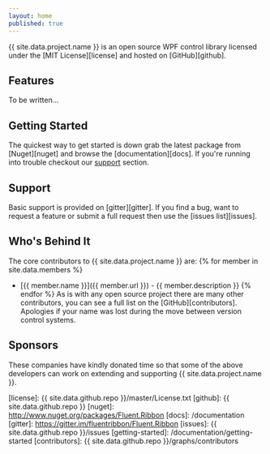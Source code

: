 ```yaml
---
layout: home
published: true
---
```


{{ site.data.project.name }} is an open source WPF control library licensed under the [MIT License][license] and hosted on [GitHub][github].

## Features

To be written...

## Getting Started
The quickest way to get started is down grab the latest package from [Nuget][nuget] and browse the [documentation][docs]. If you're running into trouble checkout our [support](#support) section.

## Support<a name="support"></a>
Basic support is provided on [gitter][gitter]. If you find a bug, want to request a feature or submit a full request then use the [issues list][issues].

## Who's Behind It
The core contributors to {{ site.data.project.name }} are:
{% for member in site.data.members %}
 - [{{ member.name }}]({{ member.url }}) - {{ member.description }}
{% endfor %}
As is with any open source project there are many other contributors, you can see a full list on the [GitHub][contributors]. Apologies if your name was lost during the move between version control systems.

## Sponsors
These companies have kindly donated time so that some of the above developers can work on extending and supporting {{ site.data.project.name }}.

[license]: {{ site.data.github.repo }}/master/License.txt
[github]: {{ site.data.github.repo }}
[nuget]: http://www.nuget.org/packages/Fluent.Ribbon
[docs]: /documentation
[gitter]: https://gitter.im/fluentribbon/Fluent.Ribbon
[issues]: {{ site.data.github.repo }}/issues
[getting-started]: /documentation/getting-started
[contributors]: {{ site.data.github.repo }}/graphs/contributors